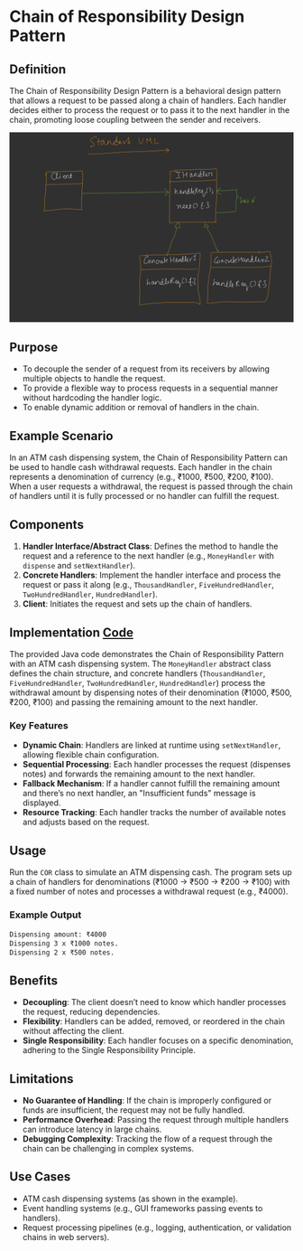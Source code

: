 
# Chain of Responsibility Design Pattern

## Definition
The Chain of Responsibility Design Pattern is a behavioral design pattern that allows a request to be passed along a chain of handlers. Each handler decides either to process the request or to pass it to the next handler in the chain, promoting loose coupling between the sender and receivers.

![alt text](image.png)

## Purpose
- To decouple the sender of a request from its receivers by allowing multiple objects to handle the request.
- To provide a flexible way to process requests in a sequential manner without hardcoding the handler logic.
- To enable dynamic addition or removal of handlers in the chain.

## Example Scenario
In an ATM cash dispensing system, the Chain of Responsibility Pattern can be used to handle cash withdrawal requests. Each handler in the chain represents a denomination of currency (e.g., ₹1000, ₹500, ₹200, ₹100). When a user requests a withdrawal, the request is passed through the chain of handlers until it is fully processed or no handler can fulfill the request.

## Components
1. **Handler Interface/Abstract Class**: Defines the method to handle the request and a reference to the next handler (e.g., `MoneyHandler` with `dispense` and `setNextHandler`).
2. **Concrete Handlers**: Implement the handler interface and process the request or pass it along (e.g., `ThousandHandler`, `FiveHundredHandler`, `TwoHundredHandler`, `HundredHandler`).
3. **Client**: Initiates the request and sets up the chain of handlers.

## Implementation [Code](/system-design/22/COR.java)
The provided Java code demonstrates the Chain of Responsibility Pattern with an ATM cash dispensing system. The `MoneyHandler` abstract class defines the chain structure, and concrete handlers (`ThousandHandler`, `FiveHundredHandler`, `TwoHundredHandler`, `HundredHandler`) process the withdrawal amount by dispensing notes of their denomination (₹1000, ₹500, ₹200, ₹100) and passing the remaining amount to the next handler.

### Key Features
- **Dynamic Chain**: Handlers are linked at runtime using `setNextHandler`, allowing flexible chain configuration.
- **Sequential Processing**: Each handler processes the request (dispenses notes) and forwards the remaining amount to the next handler.
- **Fallback Mechanism**: If a handler cannot fulfill the remaining amount and there’s no next handler, an "Insufficient funds" message is displayed.
- **Resource Tracking**: Each handler tracks the number of available notes and adjusts based on the request.

## Usage
Run the `COR` class to simulate an ATM dispensing cash. The program sets up a chain of handlers for denominations (₹1000 → ₹500 → ₹200 → ₹100) with a fixed number of notes and processes a withdrawal request (e.g., ₹4000).

### Example Output
```
Dispensing amount: ₹4000
Dispensing 3 x ₹1000 notes.
Dispensing 2 x ₹500 notes.
```

## Benefits
- **Decoupling**: The client doesn’t need to know which handler processes the request, reducing dependencies.
- **Flexibility**: Handlers can be added, removed, or reordered in the chain without affecting the client.
- **Single Responsibility**: Each handler focuses on a specific denomination, adhering to the Single Responsibility Principle.

## Limitations
- **No Guarantee of Handling**: If the chain is improperly configured or funds are insufficient, the request may not be fully handled.
- **Performance Overhead**: Passing the request through multiple handlers can introduce latency in large chains.
- **Debugging Complexity**: Tracking the flow of a request through the chain can be challenging in complex systems.

## Use Cases
- ATM cash dispensing systems (as shown in the example).
- Event handling systems (e.g., GUI frameworks passing events to handlers).
- Request processing pipelines (e.g., logging, authentication, or validation chains in web servers).

